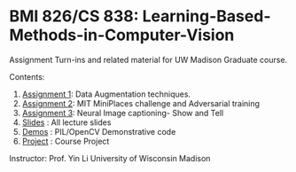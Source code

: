 # BMI 826/CS 838: Learning-Based-Methods-in-Computer-Vision 


Assignment Turn-ins and related material for UW Madison Graduate course.

Contents: 

1. [Assignment 1](https://github.com/deepandas11/CS838/tree/master/Assignment1): Data Augmentation techniques.
2. [Assignment 2](https://github.com/deepandas11/CS838/tree/master/Assignment2): MIT MiniPlaces challenge and Adversarial training
3. [Assignment 3](https://github.com/deepandas11/Learning-Based-Methods-in-Computer-Vision/tree/master/Assignment3): Neural Image captioning- Show and Tell 
4. [Slides](https://github.com/deepandas11/CS838/tree/master/Slides) : All lecture slides
5. [Demos](https://github.com/deepandas11/CS838/tree/master/Demos) : PIL/OpenCV Demonstrative code
6. [Project](https://github.com/users/deepandas11/projects/1) : Course Project


Instructor: Prof. Yin Li
University of Wisconsin Madison
